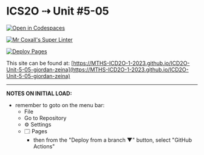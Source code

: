 # ICS2O ⇢ Unit #5-05

[![Open in Codespaces](https://classroom.github.com/assets/launch-codespace-7f7980b617ed060a017424585567c406b6ee15c891e84e1186181d67ecf80aa0.svg)](https://classroom.github.com/open-in-codespaces?assignment_repo_id=14959200)

[![Mr Coxall's Super Linter](https://github.com/MTHS-ICD2O-1-2023/ICD2O-Unit-5-05-giordan-zeina/workflows/Mr%20Coxall's%20Super%20Linter/badge.svg)](https://github.com/MTHS-ICD2O-1-2023/ICD2O-Unit-5-05-giordan-zeina/actions)

[![Deploy Pages](https://github.com/MTHS-ICD2O-1-2023/ICD2O-Unit-5-05-giordan-zeina/workflows/Deploy%20Pages/badge.svg)](https://github.com/MTHS-ICD2O-1-2023/ICD2O-Unit-5-05-giordan-zeina/actions)

This site can be found at: [https://MTHS-ICD2O-1-2023.github.io/ICD2O-Unit-5-05-giordan-zeina](https://MTHS-ICD2O-1-2023.github.io/ICD2O-Unit-5-05-giordan-zeina)

---

**NOTES ON INITIAL LOAD:**
- remember to goto on the menu bar:
  - File
  - Go to Repository
  - ⚙ Settings
  - 🗔 Pages
    - then from the "Deploy from a branch ▼" button, select "GitHub Actions"
